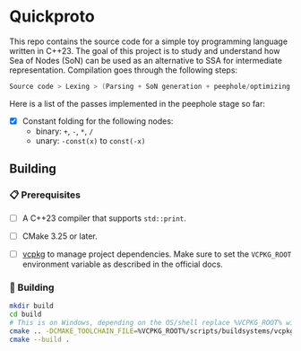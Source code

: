 
# Quickproto

This repo contains the source code for a simple toy programming language written in C++23. The goal of this project is to study and understand how Sea of Nodes (SoN) can be used as an alternative to SSA for intermediate representation. Compilation goes through the following steps:

```cpp
Source code > Lexing > (Parsing + SoN generation + peephole/optimizing SoN) > Dead code elimination
```

Here is a list of the passes implemented in the peephole stage so far:
- [x] Constant folding for the following nodes:
    - binary: `+`, `-`, `*`, `/`
    - unary: `-const(x)` to `const(-x)`

## Building

### 📋 Prerequisites

- [ ] A C++23 compiler that supports `std::print`.
- [ ] CMake 3.25 or later.
- [ ] [vcpkg](https://github.com/microsoft/vcpkg) to manage project dependencies. Make sure to set the `VCPKG_ROOT` environment variable as described in the official docs.


### 🔨 Building

```bash
mkdir build
cd build
# This is on Windows, depending on the OS/shell replace %VCPKG_ROOT% with how you access an environment variable
cmake .. -DCMAKE_TOOLCHAIN_FILE=%VCPKG_ROOT%/scripts/buildsystems/vcpkg.cmake
cmake --build .
```